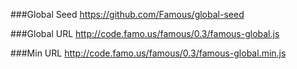 ###Global Seed
https://github.com/Famous/global-seed

###Global URL
http://code.famo.us/famous/0.3/famous-global.js

###Min URL
http://code.famo.us/famous/0.3/famous-global.min.js
